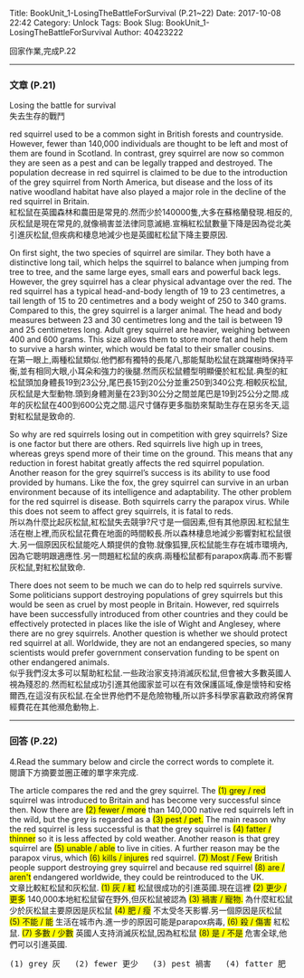 Title: BookUnit_1-LosingTheBattleForSurvival (P.21~22)
Date: 2017-10-08 22:42
Category: Unlock
Tags: Book
Slug: BookUnit_1-LosingTheBattleForSurvival
Author: 40423222

回家作業,完成P.22

<!-- PELICAN_END_SUMMARY -->
<!-- 第一單元的遊戲 -->
<hr>

### 文章 (P.21)
Losing the battle for survival<br>
失去生存的戰鬥
<p>
red squirrel used to be a common sight in British forests and countryside. However, fewer than 140,000 individuals are thought to be left and most of them are found in Scotland. In contrast, grey squirrel are now so common they are seen as a pest and can be legally trapped and destroyed. The population decrease in red squirrel is claimed to be due to the introduction of the grey squirrel from North America, but disease and the loss of its native woodland habitat have also played a major role in the decline of the red squirrel in Britain.<br>
紅松鼠在英國森林和農田是常見的.然而少於140000隻,大多在蘇格蘭發現.相反的,灰松鼠是現在常見的,就像禍害並法律同意滅絕.宣稱紅松鼠數量下降是因為從北美引進灰松鼠,但疾病和棲息地減少也是英國紅松鼠下降主要原因.
<p>
On first sight, the two species of squirrel are similar. They both have a distinctive long tail, which helps the squirrel to balance when jumping from tree to tree, and the same large eyes, small ears and powerful back legs. However, the grey squirrel has a clear physical advantage over the red. The red squirrel has a typical head-and-body length of 19 to 23 centimetres, a tail length of 15 to 20 centimetres and a body weight of 250 to 340 grams. Compared to this, the grey squirrel is a larger animal. The head and body measures between 23 and 30 centimetres long and the tail is between 19 and 25 centimetres long. Adult grey squirrel are heavier, weighing between 400 and 600 grams. This size allows them to store more fat and help them to survive a harsh winter, which would be fatal to their smaller cousins.<br>
在第一眼上,兩種松鼠類似.他們都有獨特的長尾八,那能幫助松鼠在跳躍樹時保持平衡,並有相同大眼,小耳朵和強力的後腿.然而灰松鼠體型明顯優於紅松鼠.典型的紅松鼠頭加身體長19到23公分,尾巴長15到20公分並重250到340公克.相較灰松鼠,灰松鼠是大型動物.頭到身體測量在23到30公分之間並尾巴是19到25公分之間.成年的灰松鼠在400到600公克之間.這尺寸儲存更多脂肪來幫助生存在惡劣冬天,這對紅松鼠是致命的.
<p>
So why are red squirrels losing out in competition with grey squirrels? Size is one factor but there are others. Red squirrels live high up in trees, whereas greys spend more of their time on the ground. This means that any reduction in forest habitat greatly affects the red squirrel population. Another reason for the grey squirrel’s success is its ability to use food provided by humans. Like the fox, the grey squirrel can survive in an urban environment because of its intelligence and adaptability. The other problem for the red squirrel is disease. Both squirrels carry the parapox virus. While this does not seem to affect grey squirrels, it is fatal to reds.<br>
所以為什麼比起灰松鼠,紅松鼠失去競爭?尺寸是一個因素,但有其他原因.紅松鼠生活在樹上裡,而灰松鼠花費在地面的時間較長.所以森林棲息地減少影響對紅松鼠很大.另一個原因灰松鼠能吃人類提供的食物.就像狐狸,灰松鼠能生存在城市環境內,因為它聰明跟適應性.另一問題紅松鼠的疾病.兩種松鼠都有parapox病毒.而不影響灰松鼠,對紅松鼠致命.
<p>
There does not seem to be much we can do to help red squirrels survive. Some politicians support destroying populations of grey squirrels but this would be seen as cruel by most people in Britain. However, red squirrels have been successfully introduced from other countries and they could be effectively protected in places like the isle of Wight and Anglesey, where there are no grey squirrels. Another question is whether we should protect red squirrel at all. Worldwide, they are not an endangered species, so many scientists would prefer government conservation funding to be spent on other endangered animals.<br>
似乎我們沒太多可以幫助紅松鼠.一些政治家支持消滅灰松鼠,但會被大多數英國人視為殘忍的.然而紅松鼠成功引進其他國家並可以在有效保護區域,像是懷特和安格爾西,在這沒有灰松鼠.在全世界他們不是危險物種,所以許多科學家喜歡政府將保育經費花在其他瀕危動物上.

<hr>

### 回答 (P.22)
4.Read the summary below and circle the correct words to complete it.<br>
閱讀下方摘要並圈正確的單字來完成.

The article compares the red and the grey squirrel. The <font style="background-color: #ffff00">(1) grey / red</font> squirrel was introduced to Britain and has become very successful since then. Now there are <font style="background-color: #ffff00">(2) fewer / more</font> than 140,000 native red squirrels left in the wild, but the grey is regarded as a <font style="background-color: #ffff00">(3) pest / pet.</font> The main reason why the red squirrel is less successful is that the grey squirrel is <font style="background-color: #ffff00">(4) fatter / thinner</font> so it is less affected by cold weather. Another reason is that grey squirrel are <font style="background-color: #ffff00">(5) unable / able</font> to live in cities. A further reason may be the parapox virus, which <font style="background-color: #ffff00">(6) kills / injures</font> red squirrel. <font style="background-color: #ffff00">(7) Most / Few</font> British people support destroying grey squirrel and because red squirrel <font style="background-color: #ffff00">(8) are / aren't</font> endangered worldwide, they could be reintroduced to the UK.<br>
文章比較紅松鼠和灰松鼠. <font style="background-color: #ffff00">(1) 灰 / 紅</font> 松鼠很成功的引進英國.現在這裡 <font style="background-color: #ffff00">(2) 更少 / 更多</font> 140,000本地紅松鼠留在野外,但灰松鼠被認為 <font style="background-color: #ffff00">(3) 禍害 / 寵物.</font> 為什麼紅松鼠少於灰松鼠主要原因是灰松鼠 <font style="background-color: #ffff00">(4) 肥 / 瘦</font> 不太受冬天影響.另一個原因是灰松鼠 <font style="background-color: #ffff00">(5) 不能 / 能</font> 生活在城市內.進一步的原因可能是parapox病毒, <font style="background-color: #ffff00">(6) 殺 / 傷害</font> 紅松鼠. <font style="background-color: #ffff00">(7) 多數 / 少數</font> 英國人支持消滅灰松鼠,因為紅松鼠 <font style="background-color: #ffff00">(8) 是 / 不是</font> 危害全球,他們可以引進英國.<br>
<pre>
(1) grey 灰   (2) fewer 更少   (3) pest 禍害   (4) fatter 肥   (5) able 能   (6) kills 殺   (7) Few 少數   (8) aren't 不是</pre>